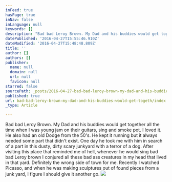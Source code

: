 ```yaml
---
inFeed: true
hasPage: true
inNav: false
inLanguage: null
keywords: []
description: "Bad bad Leroy Brown. My Dad and his buddies would get together all the time when I was young jam on their guitars, sing and smoke pot. I loved it. He also had an old Dodge from the 50's. He kept it running but it always needed some part that didn't exist. One day he took me with him in search of a part in this dusty, dirty scary junkyard with a terror of a dog. After visiting this place that reminded me of hell, whenever he would sing bad bad Leroy brown I conjured all these bad ass creatures in my head that lived in that yard. Definitely the wrong side of town for me. Recently I watched Picasso, and when he was making sculptures out of found pieces from a junk yard, I figure I should give it another go."
datePublished: '2016-04-27T15:55:46.910Z'
dateModified: '2016-04-27T15:48:48.809Z'
title: ''
author: []
authors: []
publisher:
  name: null
  domain: null
  url: null
  favicon: null
starred: false
sourcePath: _posts/2016-04-27-bad-bad-leroy-brown-my-dad-and-his-buddies-would-get-togeth.md
published: true
url: bad-bad-leroy-brown-my-dad-and-his-buddies-would-get-togeth/index.html
_type: Article

---
```

Bad bad Leroy Brown. My Dad and his buddies would get together all the time when I was young jam on their guitars, sing and smoke pot. I loved it. He also had an old Dodge from the 50's. He kept it running but it always needed some part that didn't exist. One day he took me with him in search of a part in this dusty, dirty scary junkyard with a terror of a dog. After visiting this place that reminded me of hell, whenever he would sing bad bad Leroy brown I conjured all these bad ass creatures in my head that lived in that yard. Definitely the wrong side of town for me. Recently I watched Picasso, and when he was making sculptures out of found pieces from a junk yard, I figure I should give it another go.
![](https://the-grid-user-content.s3-us-west-2.amazonaws.com/77ae12b7-7374-487a-80f7-92d2711a85e8.jpg)